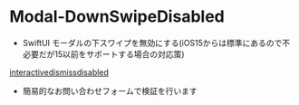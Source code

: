 # Modal-DownSwipeDisabled
- SwiftUI モーダルの下スワイプを無効にする(iOS15からは標準にあるので不必要だが15以前をサポートする場合の対応策)

[interactivedismissdisabled](https://developer.apple.com/documentation/swiftui/view/interactivedismissdisabled(_:))

- 簡易的なお問い合わせフォームで検証を行います
